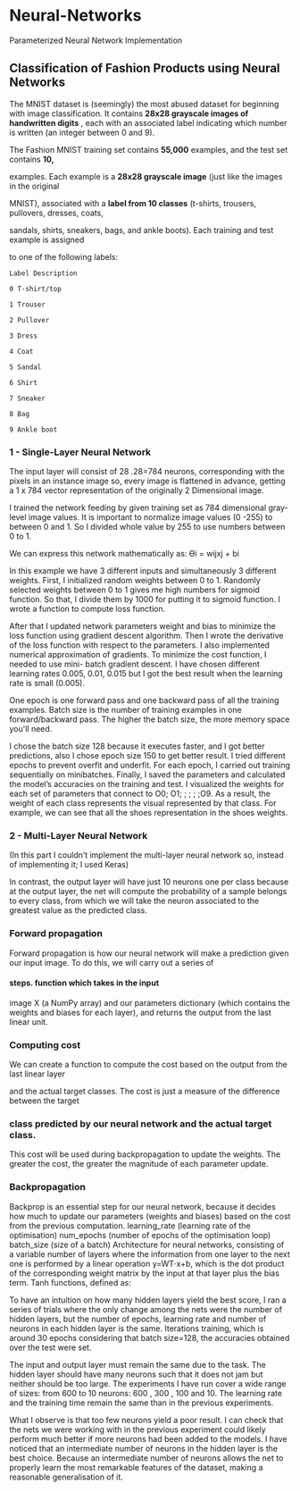 # Neural-Networks
Parameterized Neural Network Implementation
## Classification of Fashion Products using Neural Networks

The MNIST dataset is (seemingly) the most abused dataset for beginning with image
classification. It contains **28x28 grayscale images of handwritten digits** , each with an
associated label indicating which number is written (an integer between 0 and 9).

The Fashion MNIST training set contains **55,000** examples, and the test set contains **10,**

examples. Each example is a **28x28 grayscale image** (just like the images in the original

MNIST), associated with a **label from 10 classes** (t-shirts, trousers, pullovers, dresses, coats,

sandals, shirts, sneakers, bags, and ankle boots). Each training and test example is assigned

to one of the following labels:

```
Label Description
```
```
0 T-shirt/top
```
```
1 Trouser
```
```
2 Pullover
```
```
3 Dress
```
```
4 Coat
```
```
5 Sandal
```
```
6 Shirt
```
```
7 Sneaker
```
```
8 Bag
```
```
9 Ankle boot
```

### 1 - Single-Layer Neural Network

The input layer will consist
of 28 .28=784 neurons, corresponding
with the pixels in an instance image
so, every image is flattened in
advance, getting a 1 x 784 vector
representation of the originally
2 Dimensional image.

I trained the network feeding by given training set as 784 dimensional gray-level image
values. It is important to normalize image values (0 -255) to between 0 and 1. So I divided
whole value by 255 to use numbers between 0 to 1.

We can express this network mathematically as: Ɵi = wijxj + bi

In this example we have 3 different
inputs and simultaneously 3 different
weights.
First, I initialized random weights
between 0 to 1. Randomly selected
weights between 0 to 1 gives me high
numbers for sigmoid function. So
that, I divide them by 1000 for putting
it to sigmoid function.
I wrote a function to compute loss
function.

After that I updated network parameters weight and bias to minimize the loss function using
gradient descent algorithm.
Then I wrote the derivative of the loss
function with respect to the parameters. I
also implemented numerical
approximation of gradients. To minimize
the cost function, I needed to use mini-
batch gradient descent.
I have chosen different learning rates
0.005, 0.01, 0.015 but I got the best result
when the learning rate is small (0.005).


One epoch is one forward pass and one backward pass of all the training examples.
Batch size is the number of training examples in one forward/backward pass. The higher the
batch size, the more memory space you'll need.

I chose the batch size 128 because it executes faster, and I got better predictions, also I
chose epoch size 150 to get better result. I tried different epochs to prevent overfit and
underfit.
For each epoch, I carried out training sequentially on minibatches. Finally, I saved the
parameters and calculated the model’s accuracies on the training and test.
I visualized the weights for each set of parameters that connect to O0; O1; ; ; ; ;O9.
As a result, the weight of each class represents the visual represented by that class. For
example, we can see that all the shoes representation in the shoes weights.

### 2 - Multi-Layer Neural Network

(In this part I couldn’t implement the multi-layer neural network so, instead of implementing
it; I used Keras)

In contrast, the output layer will
have just 10 neurons one per class
because at the output layer, the
net will compute the probability of
a sample belongs to every class,
from which we will take the
neuron associated to the greatest
value as the predicted class.
### Forward propagation


Forward propagation is how our neural
network will make a prediction given our input
image. To do this, we will carry out a series of

#### steps. function which takes in the input


image X (a NumPy array) and
our parameters dictionary (which contains the
weights and biases for each layer), and returns
the output from the last linear unit.


### Computing cost

We can create a function to compute the cost based on the output from the last linear layer

and the actual target classes. The cost is just a measure of the difference between the target

### class predicted by our neural network and the actual target class.


This cost will be used during backpropagation to update the weights. The greater the cost,
the greater the magnitude of each parameter update.

### Backpropagation


Backprop is an essential step for our neural network, because it decides how much to
update our parameters (weights and biases) based on the cost from the previous
computation.
learning_rate (learning rate of the optimisation)
num_epochs (number of epochs of the optimisation loop)
batch_size (size of a batch)
Architecture for neural networks, consisting of a variable number of layers where the
information from one layer to the next one is performed by a linear operation y=WT⋅x+b,
which is the dot product of the corresponding weight matrix by the input at that layer plus
the bias term. Tanh functions, defined as:

To have an intuition on how many hidden layers yield the best score, I ran a series of trials
where the only change among the nets were the number of hidden layers, but the number
of epochs, learning rate and number of neurons in each hidden layer is the same. Iterations
training, which is around 30 epochs considering that batch size=128, the accuracies obtained
over the test were set.

The input and output layer must remain the same due to the task. The hidden layer should
have many neurons such that it does not jam but neither should be too large.
The experiments I have run cover a wide range of sizes: from 600 to 10 neurons: 600 , 300 ,
100 and 10. The learning rate and the training time remain the same than in the previous
experiments.

What I observe is that too few neurons yield a poor result. I can check that the nets we were
working with in the previous experiment could likely perform much better if more neurons
had been added to the models. I have noticed that an intermediate number of neurons in
the hidden layer is the best choice. Because an intermediate number of neurons allows the
net to properly learn the most remarkable features of the dataset, making a reasonable
generalisation of it.
